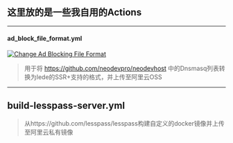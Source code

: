 ## 这里放的是一些我自用的Actions  
---
#### ad_block_file_format.yml  
[![Change Ad Blocking File Format](https://github.com/qxzg/Actions/workflows/Change%20Ad%20Blocking%20File%20Format/badge.svg)](https://github.com/qxzg/Actions/actions?query=workflow%3A%22Change+Ad+Blocking+File+Format%22)  
> 用于将 https://github.com/neodevpro/neodevhost 中的Dnsmasq列表转换为lede的SSR+支持的格式，并上传至阿里云OSS  
---
## build-lesspass-server.yml  

> 从https://github.com/lesspass/lesspass构建自定义的docker镜像并上传至阿里云私有镜像